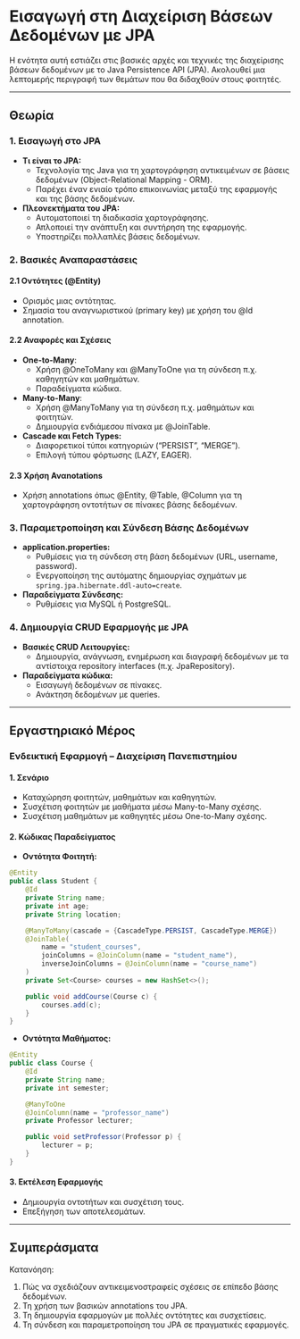 # Εισαγωγή στη Διαχείριση Βάσεων Δεδομένων με JPA

Η ενότητα αυτή εστιάζει στις βασικές αρχές και τεχνικές της διαχείρισης βάσεων δεδομένων με το Java Persistence API (JPA). Ακολουθεί μια λεπτομερής περιγραφή των θεμάτων που θα διδαχθούν στους φοιτητές.

---

## Θεωρία

### 1. Εισαγωγή στο JPA
- **Τι είναι το JPA:**
  - Τεχνολογία της Java για τη χαρτογράφηση αντικειμένων σε βάσεις δεδομένων (Object-Relational Mapping - ORM).
  - Παρέχει έναν ενιαίο τρόπο επικοινωνίας μεταξύ της εφαρμογής και της βάσης δεδομένων.
- **Πλεονεκτήματα του JPA:**
  - Αυτοματοποιεί τη διαδικασία χαρτογράφησης.
  - Απλοποιεί την ανάπτυξη και συντήρηση της εφαρμογής.
  - Υποστηρίζει πολλαπλές βάσεις δεδομένων.

### 2. Βασικές Αναπαραστάσεις
#### 2.1 Οντότητες (@Entity)
- Ορισμός μιας οντότητας.
- Σημασία του αναγνωριστικού (primary key) με χρήση του @Id annotation.

#### 2.2 Αναφορές και Σχέσεις
- **One-to-Many**:
  - Χρήση @OneToMany και @ManyToOne για τη σύνδεση π.χ. καθηγητών και μαθημάτων.
  - Παραδείγματα κώδικα.
- **Many-to-Many**:
  - Χρήση @ManyToMany για τη σύνδεση π.χ. μαθημάτων και φοιτητών.
  - Δημιουργία ενδιάμεσου πίνακα με @JoinTable.
- **Cascade και Fetch Types:**
  - Διαφορετικοί τύποι κατηγοριών (“PERSIST”, “MERGE”).
  - Επιλογή τύπου φόρτωσης (LAZY, EAGER).

#### 2.3 Χρήση Αναnotations
- Χρήση annotations όπως @Entity, @Table, @Column για τη χαρτογράφηση οντοτήτων σε πίνακες βάσης δεδομένων.

### 3. Παραμετροποίηση και Σύνδεση Βάσης Δεδομένων
- **application.properties:**
  - Ρυθμίσεις για τη σύνδεση στη βάση δεδομένων (URL, username, password).
  - Ενεργοποίηση της αυτόματης δημιουργίας σχημάτων με `spring.jpa.hibernate.ddl-auto=create`.
- **Παραδείγματα Σύνδεσης:**
  - Ρυθμίσεις για MySQL ή PostgreSQL.

### 4. Δημιουργία CRUD Εφαρμογής με JPA
- **Βασικές CRUD Λειτουργίες:**
  - Δημιουργία, ανάγνωση, ενημέρωση και διαγραφή δεδομένων με τα αντίστοιχα repository interfaces (π.χ. JpaRepository).
- **Παραδείγματα κώδικα:**
  - Εισαγωγή δεδομένων σε πίνακες.
  - Ανάκτηση δεδομένων με queries.

---

## Εργαστηριακό Μέρος

### Ενδεικτική Εφαρμογή – Διαχείριση Πανεπιστημίου
#### 1. Σενάριο
- Καταχώρηση φοιτητών, μαθημάτων και καθηγητών.
- Συσχέτιση φοιτητών με μαθήματα μέσω Many-to-Many σχέσης.
- Συσχέτιση μαθημάτων με καθηγητές μέσω One-to-Many σχέσης.

#### 2. Κώδικας Παραδείγματος
- **Οντότητα Φοιτητή:**
```java
@Entity
public class Student {
    @Id
    private String name;
    private int age;
    private String location;

    @ManyToMany(cascade = {CascadeType.PERSIST, CascadeType.MERGE})
    @JoinTable(
        name = "student_courses",
        joinColumns = @JoinColumn(name = "student_name"),
        inverseJoinColumns = @JoinColumn(name = "course_name")
    )
    private Set<Course> courses = new HashSet<>();

    public void addCourse(Course c) {
        courses.add(c);
    }
}
```

- **Οντότητα Μαθήματος:**
```java
@Entity
public class Course {
    @Id
    private String name;
    private int semester;

    @ManyToOne
    @JoinColumn(name = "professor_name")
    private Professor lecturer;

    public void setProfessor(Professor p) {
        lecturer = p;
    }
}
```

#### 3. Εκτέλεση Εφαρμογής
- Δημιουργία οντοτήτων και συσχέτιση τους.
- Επεξήγηση των αποτελεσμάτων.

---

## Συμπεράσματα
Κατανόηση:   
1. Πώς να σχεδιάζουν αντικειμενοστραφείς σχέσεις σε επίπεδο βάσης δεδομένων.
2. Τη χρήση των βασικών annotations του JPA.
3. Τη δημιουργία εφαρμογών με πολλές οντότητες και συσχετίσεις.
4. Τη σύνδεση και παραμετροποίηση του JPA σε πραγματικές εφαρμογές.


